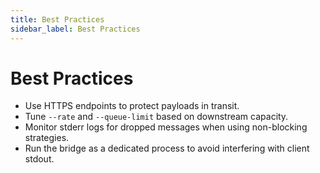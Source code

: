 ```yaml
---
title: Best Practices
sidebar_label: Best Practices
---
```


# Best Practices

- Use HTTPS endpoints to protect payloads in transit.
- Tune `--rate` and `--queue-limit` based on downstream capacity.
- Monitor stderr logs for dropped messages when using non-blocking strategies.
- Run the bridge as a dedicated process to avoid interfering with client stdout.
